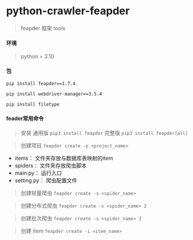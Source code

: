 # python-crawler-feapder

> feapder 框架 tools

#### 环境

> python = 3.10

#### 包

`pip install feapder==1.7.4`

`pip install webdriver-manager==3.5.4`

`pip install filetype`

#### feader常用命令

> 安装 通用版 `pip3 install feapder` 完整版 `pip3 install feapder[all]`

> 创建项目 `feapder create -p <project_name>`

- items： 文件夹存放与数据库表映射的item
- spiders： 文件夹存放爬虫脚本
- main.py： 运行入口
- setting.py： 爬虫配置文件

> 创建轻量爬虫 `feapder create -s <spider_name>`

> 创建分布式爬虫 `feapder create -s <spider_name> 2`

> 创建批次爬虫 `feapder create -s <spider_name> 3`

> 创建 item `feapder create -i <item_name>`

